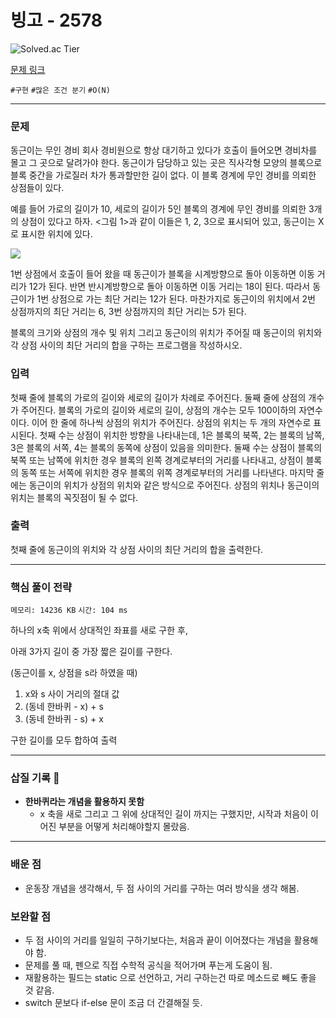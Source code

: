 # 빙고 - 2578

![Solved.ac
Tier](https://img.shields.io/badge/solved.ac-Silver%20I-435F7A?style=for-the-badge&logo=solved.ac)

[문제 링크](https://www.acmicpc.net/problem/2564)


`#구현` `#많은 조건 분기` `#O(N)`

---

### 문제
동근이는 무인 경비 회사 경비원으로 항상 대기하고 있다가 호출이 들어오면 경비차를 몰고 그 곳으로 달려가야 한다. 동근이가 담당하고 있는 곳은 직사각형 모양의 블록으로 블록 중간을 가로질러 차가 통과할만한 길이 없다. 이 블록 경계에 무인 경비를 의뢰한 상점들이 있다.

예를 들어 가로의 길이가 10, 세로의 길이가 5인 블록의 경계에 무인 경비를 의뢰한 3개의 상점이 있다고 하자. <그림 1>과 같이 이들은 1, 2, 3으로 표시되어 있고, 동근이는 X로 표시한 위치에 있다.

![](https://upload.acmicpc.net/e89bf381-c913-4e99-b4b7-42bc4ba7c3ec/-/preview/)

1번 상점에서 호출이 들어 왔을 때 동근이가 블록을 시계방향으로 돌아 이동하면 이동 거리가 12가 된다. 반면 반시계방향으로 돌아 이동하면 이동 거리는 18이 된다. 따라서 동근이가 1번 상점으로 가는 최단 거리는 12가 된다. 마찬가지로 동근이의 위치에서 2번 상점까지의 최단 거리는 6, 3번 상점까지의 최단 거리는 5가 된다.

블록의 크기와 상점의 개수 및 위치 그리고 동근이의 위치가 주어질 때 동근이의 위치와 각 상점 사이의 최단 거리의 합을 구하는 프로그램을 작성하시오.

### 입력
첫째 줄에 블록의 가로의 길이와 세로의 길이가 차례로 주어진다. 둘째 줄에 상점의 개수가 주어진다. 블록의 가로의 길이와 세로의 길이, 상점의 개수는 모두 100이하의 자연수이다. 이어 한 줄에 하나씩 상점의 위치가 주어진다. 상점의 위치는 두 개의 자연수로 표시된다. 첫째 수는 상점이 위치한 방향을 나타내는데, 1은 블록의 북쪽, 2는 블록의 남쪽, 3은 블록의 서쪽, 4는 블록의 동쪽에 상점이 있음을 의미한다. 둘째 수는 상점이 블록의 북쪽 또는 남쪽에 위치한 경우 블록의 왼쪽 경계로부터의 거리를 나타내고, 상점이 블록의 동쪽 또는 서쪽에 위치한 경우 블록의 위쪽 경계로부터의 거리를 나타낸다. 마지막 줄에는 동근이의 위치가 상점의 위치와 같은 방식으로 주어진다. 상점의 위치나 동근이의 위치는 블록의 꼭짓점이 될 수 없다.

### 출력
첫째 줄에 동근이의 위치와 각 상점 사이의 최단 거리의 합을 출력한다.

<hr>

### 핵심 풀이 전략

`메모리: 14236 KB`
`시간: 104 ms`

하나의 x축 위에서 상대적인 좌표를 새로 구한 후,

아래 3가지 길이 중 가장 짧은 길이를 구한다.

(동근이를 x, 상점을 s라 하였을 때)
1. x와 s 사이 거리의 절대 값
2. (동네 한바퀴 - x) + s
3. (동네 한바퀴 - s) + x

구한 길이를 모두 합하여 출력

---

### 삽질 기록 🧠

- **한바퀴라는 개념을 활용하지 못함**
    - x 축을 새로 그리고 그 위에 상대적인 길이 까지는 구했지만, 시작과 처음이 이어진 부분을 어떻게 처리해야할지 몰랐음.

---

### 배운 점
- 운동장 개념을 생각해서, 두 점 사이의 거리를 구하는 여러 방식을 생각 해봄.

### 보완할 점
- 두 점 사이의 거리를 일일히 구하기보다는, 처음과 끝이 이어졌다는 개념을 활용해야 함.
- 문제를 풀 때, 펜으로 직접 수학적 공식을 적어가며 푸는게 도움이 됨.
- 재활용하는 필드는 static 으로 선언하고, 거리 구하는건 따로 메소드로 빼도 좋을 것 같음.
- switch 문보다 if-else 문이 조금 더 간결해질 듯.